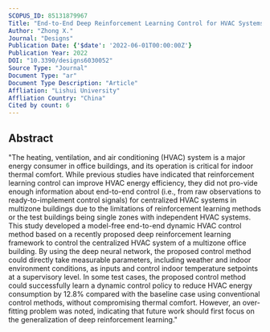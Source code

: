 ```yaml
---
SCOPUS_ID: 85131879967
Title: "End-to-End Deep Reinforcement Learning Control for HVAC Systems in Office Buildings"
Author: "Zhong X."
Journal: "Designs"
Publication Date: {'$date': '2022-06-01T00:00:00Z'}
Publication Year: 2022
DOI: "10.3390/designs6030052"
Source Type: "Journal"
Document Type: "ar"
Document Type Description: "Article"
Affliation: "Lishui University"
Affliation Country: "China"
Cited by count: 6
---
```


## Abstract
"The heating, ventilation, and air conditioning (HVAC) system is a major energy consumer in office buildings, and its operation is critical for indoor thermal comfort. While previous studies have indicated that reinforcement learning control can improve HVAC energy efficiency, they did not pro-vide enough information about end-to-end control (i.e., from raw observations to ready-to-implement control signals) for centralized HVAC systems in multizone buildings due to the limitations of reinforcement learning methods or the test buildings being single zones with independent HVAC systems. This study developed a model-free end-to-end dynamic HVAC control method based on a recently proposed deep reinforcement learning framework to control the centralized HVAC system of a multizone office building. By using the deep neural network, the proposed control method could directly take measurable parameters, including weather and indoor environment conditions, as inputs and control indoor temperature setpoints at a supervisory level. In some test cases, the proposed control method could successfully learn a dynamic control policy to reduce HVAC energy consumption by 12.8% compared with the baseline case using conventional control methods, without compromising thermal comfort. However, an over-fitting problem was noted, indicating that future work should first focus on the generalization of deep reinforcement learning."
